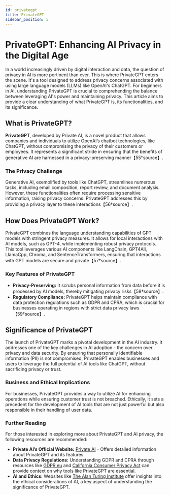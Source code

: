 ```yaml
---
id: privategpt
title: PrivateGPT
sidebar_position: 5
---
```

# PrivateGPT: Enhancing AI Privacy in the Digital Age

In a world increasingly driven by digital interaction and data, the question of privacy in AI is more pertinent than ever. This is where PrivateGPT enters the scene. It's a tool designed to address privacy concerns associated with using large language models (LLMs) like OpenAI's ChatGPT. For beginners in AI, understanding PrivateGPT is crucial to comprehending the balance between leveraging AI's power and maintaining privacy. This article aims to provide a clear understanding of what PrivateGPT is, its functionalities, and its significance.

## What is PrivateGPT?

**PrivateGPT**, developed by Private AI, is a novel product that allows companies and individuals to utilize OpenAI’s chatbot technologies, like ChatGPT, without compromising the privacy of their customers or employees. It represents a significant stride in ensuring that the benefits of generative AI are harnessed in a privacy-preserving manner【55†source】.

### The Privacy Challenge

Generative AI, exemplified by tools like ChatGPT, streamlines numerous tasks, including email composition, report review, and document analysis. However, these functionalities often require processing sensitive information, raising privacy concerns. PrivateGPT addresses this by providing a privacy layer to these interactions【56†source】.

## How Does PrivateGPT Work?

PrivateGPT combines the language understanding capabilities of GPT models with stringent privacy measures. It allows for local interactions with AI models, such as GPT-4, while implementing robust privacy protocols. This tool leverages various AI components like LangChain, GPT4All, LlamaCpp, Chroma, and SentenceTransformers, ensuring that interactions with GPT models are secure and private【57†source】.

### Key Features of PrivateGPT

- **Privacy-Preserving:** It scrubs personal information from data before it is processed by AI models, thereby mitigating privacy risks【58†source】.
- **Regulatory Compliance:** PrivateGPT helps maintain compliance with data protection regulations such as GDPR and CPRA, which is crucial for businesses operating in regions with strict data privacy laws【59†source】.

## Significance of PrivateGPT

The launch of PrivateGPT marks a pivotal development in the AI industry. It addresses one of the key challenges in AI adoption - the concern over privacy and data security. By ensuring that personally identifiable information (PII) is not compromised, PrivateGPT enables businesses and users to leverage the full potential of AI tools like ChatGPT, without sacrificing privacy or trust.

### Business and Ethical Implications

For businesses, PrivateGPT provides a way to utilize AI for enhancing operations while ensuring customer trust is not breached. Ethically, it sets a precedent for the development of AI tools that are not just powerful but also responsible in their handling of user data.

### Further Reading

For those interested in exploring more about PrivateGPT and AI privacy, the following resources are recommended:

- **Private AI’s Official Website:** [Private AI](https://www.private-ai.com) - Offers detailed information about PrivateGPT and its features.
- **Data Privacy Regulations:** Understanding GDPR and CPRA through resources like [GDPR.eu](https://gdpr.eu) and [California Consumer Privacy Act](https://oag.ca.gov/privacy/ccpa) can provide context on why tools like PrivateGPT are essential.
- **AI and Ethics:** Websites like [The Alan Turing Institute](https://www.turing.ac.uk/) offer insights into the ethical considerations of AI, a key aspect of understanding the significance of PrivateGPT.